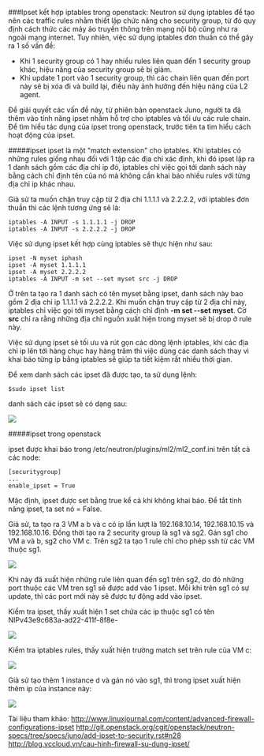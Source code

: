 ﻿###Ipset kết hợp iptables trong openstack:
Neutron sử dụng iptables để tạo nên các traffic rules  nhằm thiết lập chức năng cho security group, từ đó quy định cách thức các máy ảo truyền thông trên mạng nội bộ cũng như ra ngoài mạng internet. 
Tuy nhiên, việc sử dụng iptables đơn thuần có thể gây ra 1 số vấn đề: 

- Khi 1 security group có 1 hay nhiều rules liên quan đến 1 security group khác, hiệu năng của security group sẽ bị giảm.
- Khi update 1 port vào 1 security group, thì các chain liên quan đến port này sẽ bị xóa đi và build lại, điều này ảnh hưởng đến hiệu năng của L2 agent.

Để giải quyết các vấn đề này, từ phiên bản openstack Juno, người ta đã thêm vào tính năng ipset nhằm hỗ trợ cho iptables và tối ưu các rule chain. Để tìm hiểu tác dụng của ipset trong openstack, trước tiên ta tìm hiểu cách hoạt động của ipset.

#####ipset
ipset là một "match extension" cho iptables. Khi iptables có những rules giống nhau đối với 1 tập các địa chỉ xác định, khi đó ipset lập ra 1 danh sách gồm các địa chỉ ip đó, iptables chỉ việc gọi tới danh sách này bằng cách chỉ định tên của nó mà không cần khai báo nhiều rules với từng địa chỉ ip khác nhau. 

Giả sử ta muốn chặn truy cập từ 2 địa chỉ 1.1.1.1 và 2.2.2.2, với iptables đơn thuần thì các lệnh tương ứng sẽ là:

    iptables -A INPUT -s 1.1.1.1 -j DROP  
    iptables -A INPUT -s 2.2.2.2 -j DROP  

Việc sử dụng ipset kết hợp cùng iptables sẽ thực hiện như sau:

    ipset -N myset iphash  
    ipset -A myset 1.1.1.1  
    ipset -A myset 2.2.2.2  
    iptables -A INPUT -m set --set myset src -j DROP 

Ở trên ta tạo ra 1 danh sách có tên myset bằng ipset, danh sách này bao gồm 2 địa chỉ ip 1.1.1.1 và 2.2.2.2.
Khi muốn chặn truy cập từ 2 địa chỉ này, iptables chỉ việc gọi tới myset bằng cách chỉ định **-m set --set myset**. Cờ **src** chỉ ra rằng những địa chỉ nguồn xuất hiện trong myset sẽ bị drop ở rule này.

Việc sử dụng ipset sẽ tối ưu và rút gọn các dòng lệnh iptables, khi các địa chỉ ip lên tới hàng chục hay hàng trăm thì việc dùng các danh sách thay vì khai báo từng ip bằng iptables sẽ giúp ta tiết kiệm rất nhiều thời gian.

Để xem danh sách các ipset đã được tạo, ta sử dụng lệnh:

    $sudo ipset list 

danh sách các ipset sẽ có dạng sau:

<img src="http://i.imgur.com/3xdTbYn.png">

#####ipset trong openstack

ipset được khai báo trong /etc/neutron/plugins/ml2/ml2_conf.ini trên tất cả các node:

    [securitygroup]
    ...
    enable_ipset = True
Mặc định, ipset được set bằng true kể cả khi không khai báo. Để tắt tính năng ipset, ta set nó = False.


Giả sử, ta tạo ra 3 VM a b và c có ip lần lượt là 192.168.10.14, 192.168.10.15 và 192.168.10.16. Đồng thời tạo ra 2 security group là sg1 và sg2. Gán sg1 cho VM a và b, sg2 cho VM c. Trên sg2 ta tạo 1 rule chỉ cho phép ssh từ các VM thuộc sg1.

<img src="http://i.imgur.com/uCey5ph.png">

Khi này đã xuất hiện những rule liên quan đến sg1 trên sg2, do đó những port thuộc các VM tren sg1 sẽ được add vào 1 ipset. Mỗi khi trên sg1 có sự update, thì các port mới này sẽ được tự động add vào ipset.

Kiểm tra ipset, thấy xuất hiện 1 set chứa các ip thuộc sg1 có tên NIPv43e9c683a-ad22-411f-8f8e-

<img src="http://i.imgur.com/ugYRODL.png">

Kiểm tra iptables rules, thấy xuất hiện trường match set trên rule của VM c:

<img src="http://i.imgur.com/SymOaQv.png">

Giả sử tạo thêm 1 instance d và gán nó vào sg1, thì trong ipset xuất hiện thêm ip của instance này: 

<img src ="http://i.imgur.com/ozYlvWW.png">

Tài liệu tham khảo:
http://www.linuxjournal.com/content/advanced-firewall-configurations-ipset
http://git.openstack.org/cgit/openstack/neutron-specs/tree/specs/juno/add-ipset-to-security.rst#n28
http://blog.vccloud.vn/cau-hinh-firewall-su-dung-ipset/
